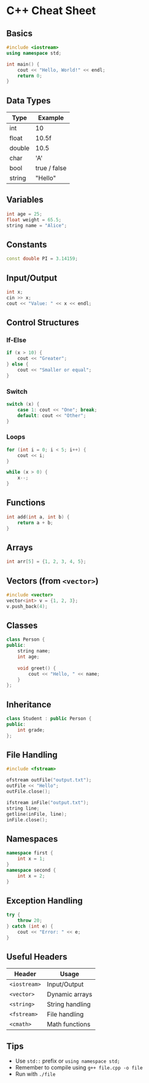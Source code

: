 
# C++ Cheat Sheet

## Basics

```cpp
#include <iostream>
using namespace std;

int main() {
    cout << "Hello, World!" << endl;
    return 0;
}
```

## Data Types

| Type         | Example         |
|--------------|-----------------|
| int         | 10              |
| float       | 10.5f           |
| double      | 10.5            |
| char        | 'A'             |
| bool        | true / false    |
| string      | "Hello"         |

## Variables

```cpp
int age = 25;
float weight = 65.5;
string name = "Alice";
```

## Constants

```cpp
const double PI = 3.14159;
```

## Input/Output

```cpp
int x;
cin >> x;
cout << "Value: " << x << endl;
```

## Control Structures

### If-Else

```cpp
if (x > 10) {
    cout << "Greater";
} else {
    cout << "Smaller or equal";
}
```

### Switch

```cpp
switch (x) {
    case 1: cout << "One"; break;
    default: cout << "Other";
}
```

### Loops

```cpp
for (int i = 0; i < 5; i++) {
    cout << i;
}

while (x > 0) {
    x--;
}
```

## Functions

```cpp
int add(int a, int b) {
    return a + b;
}
```

## Arrays

```cpp
int arr[5] = {1, 2, 3, 4, 5};
```

## Vectors (from `<vector>`)

```cpp
#include <vector>
vector<int> v = {1, 2, 3};
v.push_back(4);
```

## Classes

```cpp
class Person {
public:
    string name;
    int age;
    
    void greet() {
        cout << "Hello, " << name;
    }
};
```

## Inheritance

```cpp
class Student : public Person {
public:
    int grade;
};
```

## File Handling

```cpp
#include <fstream>

ofstream outFile("output.txt");
outFile << "Hello";
outFile.close();

ifstream inFile("output.txt");
string line;
getline(inFile, line);
inFile.close();
```

## Namespaces

```cpp
namespace first {
    int x = 1;
}
namespace second {
    int x = 2;
}
```

## Exception Handling

```cpp
try {
    throw 20;
} catch (int e) {
    cout << "Error: " << e;
}
```

## Useful Headers

| Header       | Usage           |
|--------------|-----------------|
| `<iostream>`| Input/Output    |
| `<vector>`  | Dynamic arrays  |
| `<string>`  | String handling |
| `<fstream>` | File handling   |
| `<cmath>`   | Math functions  |

## Tips
- Use `std::` prefix or `using namespace std;`
- Remember to compile using `g++ file.cpp -o file`
- Run with `./file`
